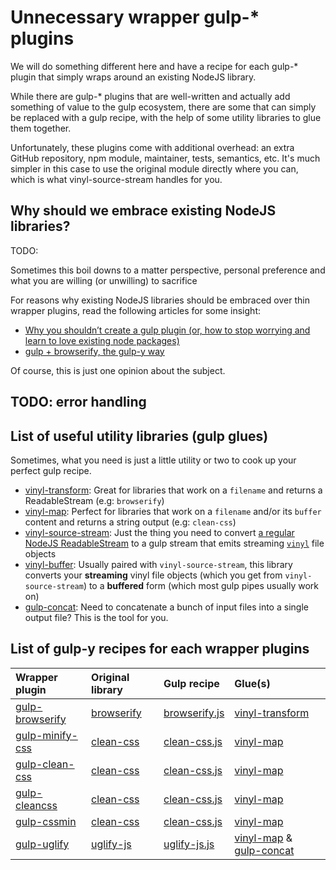 # Unnecessary wrapper gulp-* plugins

We will do something different here and have a recipe for each gulp-*  plugin that simply wraps around an existing NodeJS library.

While there are gulp-* plugins that are well-written and actually add something of value to the gulp ecosystem, there are some that can simply be replaced with a gulp recipe, with the help of some utility libraries to glue them together.

Unfortunately, these plugins come with additional overhead: an extra GitHub repository, npm module, maintainer, tests, semantics, etc.
It's much simpler in this case to use the original module directly where you can, which is what vinyl-source-stream handles for you.

## Why should we embrace existing NodeJS libraries?
TODO:

Sometimes this boil downs to a matter perspective, personal preference and what you are willing (or unwilling) to sacrifice


For reasons why existing NodeJS libraries should be embraced over thin wrapper plugins, read the following articles for some insight:
* [Why you shouldn’t create a gulp plugin (or, how to stop worrying and learn to love existing node packages)](http://blog.overzealous.com/post/74121048393/why-you-shouldnt-create-a-gulp-plugin-or-how-to-stop)
* [gulp + browserify, the gulp-y way](http://medium.com/@sogko/gulp-browserify-the-gulp-y-way-bb359b3f9623)

Of course, this is just one opinion about the subject.

## TODO: error handling

## List of useful utility libraries (gulp glues)

Sometimes, what you need is just a little utility or two to cook up your perfect gulp recipe.

* [vinyl-transform](https://github.com/hughsk/vinyl-transform): Great for libraries that work on a ```filename``` and returns a ReadableStream (e.g: ```browserify```) 
* [vinyl-map](https://github.com/hughsk/vinyl-map):  Perfect for libraries that work on a ```filename``` and/or its ```buffer``` content and returns a string output (e.g: ```clean-css```)
* [vinyl-source-stream](https://github.com/hughsk/vinyl-source-stream): Just the thing you need to convert [a regular NodeJS ReadableStream](http://nodejs.org/api/stream.html) to a gulp stream that emits streaming [```vinyl```](https://github.com/wearefractal/vinyl) file objects
* [vinyl-buffer](https://github.com/hughsk/vinyl-buffer): Usually paired with ```vinyl-source-stream```, this library converts your **streaming** vinyl file objects (which you get from ```vinyl-source-stream```) to a **buffered** form (which most gulp pipes usually work on)
* [gulp-concat](https://github.com/wearefractal/gulp-concat): Need to concatenate a bunch of input files into a single output file? This is the tool for you. 

## List of gulp-y recipes for each wrapper plugins 

| Wrapper plugin      | Original library        | Gulp recipe       | Glue(s)     |
| :------------------ | :---------------------- | :---------------- | :---------- |
| [gulp-browserify](https://github.com/deepak1556/gulp-browserify) | [browserify](https://github.com/substack/node-browserify) | [browserify.js](browserify.js) | [vinyl-transform](https://github.com/hughsk/vinyl-transform)
| [gulp-minify-css](https://github.com/jonathanepollack/gulp-minify-css) | [clean-css](https://github.com/GoalSmashers/clean-css) | [clean-css.js](clean-css.js) | [vinyl-map](https://github.com/hughsk/vinyl-map)
| [gulp-clean-css](https://github.com/radmen/gulp-clean-css) | [clean-css](https://github.com/GoalSmashers/clean-css) | [clean-css.js](clean-css.js) | [vinyl-map](https://github.com/hughsk/vinyl-map)
| [gulp-cleancss](https://github.com/mgcrea/gulp-cleancss) | [clean-css](https://github.com/GoalSmashers/clean-css) | [clean-css.js](clean-css.js) | [vinyl-map](https://github.com/hughsk/vinyl-map)
| [gulp-cssmin](https://github.com/chilijung/gulp-cssmin) | [clean-css](https://github.com/GoalSmashers/clean-css) | [clean-css.js](clean-css.js) | [vinyl-map](https://github.com/hughsk/vinyl-map)
| [gulp-uglify](https://github.com/terinjokes/gulp-uglify) | [uglify-js](https://github.com/mishoo/UglifyJS2) | [uglify-js.js](uglify-js.js) | [vinyl-map](https://github.com/hughsk/vinyl-map) & [gulp-concat](https://github.com/wearefractal/gulp-concat)